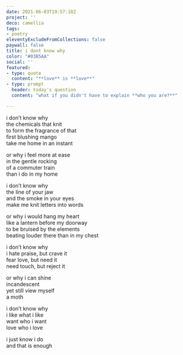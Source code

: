 ```yaml
---
date: 2021-06-03T19:57:18Z
project: ''
deco: camellia
tags:
- poetry
eleventyExcludeFromCollections: false
paywall: false
title: i dont know why
color: "#03B5AA"
social: ''
featured:
- type: quote
  content: "**love** is **love**"
- type: prompt
  header: today's question
  content: "what if you didn't have to explain **who you are?**"

---
```

i don’t know why  
the chemicals that knit  
to form the fragrance of that  
first blushing mango  
take me home in an instant

or why i feel more at ease  
in the gentle rocking  
of a commuter train  
than i do in my home  

>

i don’t know why  
the line of your jaw  
and the smoke in your eyes  
make me knit letters into words

or why i would hang my heart  
like a lantern before my doorway  
to be bruised by the elements  
beating louder there than in my chest

>

i don’t know why  
i hate praise, but crave it  
fear love, but need it  
need touch, but reject it

or why i can shine  
incandescent  
yet still view myself  
a moth

>

i don’t know why  
i like what i like  
want who i want  
love who i love  

i just know i do  
and that is enough
